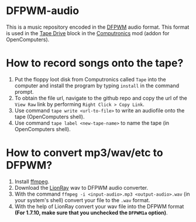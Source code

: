 DFPWM-audio
===========

This is a music repository encoded in the [DFPWM](https://wiki.vexatos.com/dfpwm) audio format. This format is used in the [Tape Drive](https://ftb.fandom.com/wiki/Tape_Drive) block in the [Computronics](https://ftb.fandom.com/wiki/Computronics) mod (addon for OpenComputers).

# How to record songs onto the tape?
1. Put the floppy loot disk from Computronics called `Tape` into the computer and install the program by typing `install` in the command prompt.
2. To obtain the file url, navigate to the github repo and copy the url of the `View Raw` link by performing `Right Click > Copy Link`.
3. Use command `tape write <url-to-file>` to write an audiofile onto the tape (OpenComputers shell).
4. Use command `tape label <new-tape-name>` to name the tape (in OpenComputers shell).

# How to convert mp3/wav/etc to DFPWM?
1. Install [ffmpeg](https://www.ffmpeg.org/).
2. Download the [LionRay](https://github.com/BlueAmulet/LionRay) wav to DFPWM audio converter.
3. With the command `ffmpeg -i <input-audio>.mp3 <output-audio>.wav` (in your system's shell) convert your file to the `.wav` format.
4. With the help of LionRay convert your wav file into the DFPWM format **(For 1.7.10, make sure that you unchecked the `DFPWM1a` option)**.
